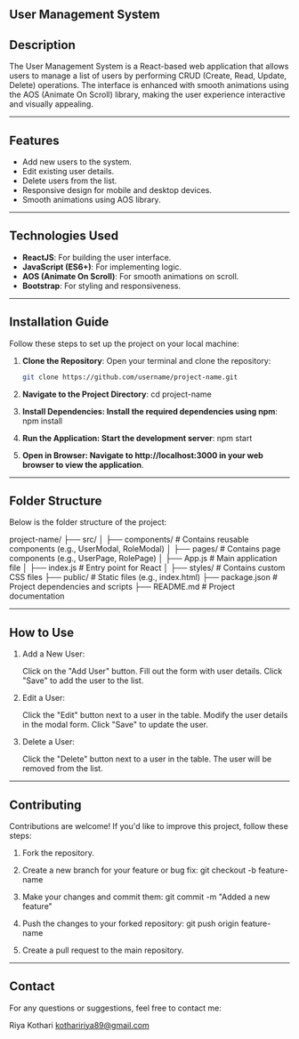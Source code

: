 ## User Management System

## Description

The User Management System is a React-based web application that allows users to manage a list of users by performing CRUD (Create, Read, Update, Delete) operations. The interface is enhanced with smooth animations using the AOS (Animate On Scroll) library, making the user experience interactive and visually appealing.

---

## Features

- Add new users to the system.
- Edit existing user details.
- Delete users from the list.
- Responsive design for mobile and desktop devices.
- Smooth animations using AOS library.

---

## Technologies Used

- **ReactJS**: For building the user interface.
- **JavaScript (ES6+)**: For implementing logic.
- **AOS (Animate On Scroll)**: For smooth animations on scroll.
- **Bootstrap**: For styling and responsiveness.

---

## Installation Guide

Follow these steps to set up the project on your local machine:

1. **Clone the Repository**:
   Open your terminal and clone the repository:

   ```bash
   git clone https://github.com/username/project-name.git

   ```

2. **Navigate to the Project Directory**:
   cd project-name

3. **Install Dependencies: Install the required dependencies using npm**:
   npm install

4. **Run the Application: Start the development server**:
   npm start

5. **Open in Browser: Navigate to http://localhost:3000 in your web browser to view the application**.

---

## Folder Structure

Below is the folder structure of the project:

project-name/
├── src/
│ ├── components/ # Contains reusable components (e.g., UserModal, RoleModal)
│ ├── pages/ # Contains page components (e.g., UserPage, RolePage)
│ ├── App.js # Main application file
│ ├── index.js # Entry point for React
│ ├── styles/ # Contains custom CSS files
├── public/ # Static files (e.g., index.html)
├── package.json # Project dependencies and scripts
├── README.md # Project documentation

---

## How to Use

1. Add a New User:

   Click on the "Add User" button.
   Fill out the form with user details.
   Click "Save" to add the user to the list.

2. Edit a User:

   Click the "Edit" button next to a user in the table.
   Modify the user details in the modal form.
   Click "Save" to update the user.

3. Delete a User:

   Click the "Delete" button next to a user in the table.
   The user will be removed from the list.

---

## Contributing

Contributions are welcome! If you'd like to improve this project, follow these steps:

1. Fork the repository.

2. Create a new branch for your feature or bug fix:
   git checkout -b feature-name

3. Make your changes and commit them:
   git commit -m "Added a new feature"

4. Push the changes to your forked repository:
   git push origin feature-name

5. Create a pull request to the main repository.

---

## Contact

For any questions or suggestions, feel free to contact me:

Riya Kothari
kothaririya89@gmail.com
